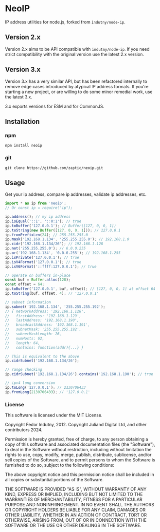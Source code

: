 # NeoIP

IP address utilities for node.js, forked from `indutny/node-ip`.

## Version 2.x

Version 2.x aims to be API compatible with `indutny/node-ip`. If you need
strict compatibility with the original version use the latest 2.x version.

## Version 3.x

Version 3.x has a very similar API, but has been refactored internally to remove
edge cases introduced by atypical IP address formats. If you're starting a new
project, or are willing to do some minor remedial work, use the latest 3.x.

3.x exports versions for ESM and for CommonJS.

## Installation

### npm

```shell
npm install neoip
```

### git

```shell
git clone https://github.com/zaptic/neoip.git
```

## Usage

Get your ip address, compare ip addresses, validate ip addresses, etc.

```js
import * as ip from 'neoip';
// Or const ip = require("ip");

ip.address(); // my ip address
ip.isEqual('::1', '::0:1'); // true
ip.toBuffer('127.0.0.1'); // Buffer([127, 0, 0, 1])
ip.toString(new Buffer([127, 0, 0, 1])); // 127.0.0.1
ip.fromPrefixLen(24); // 255.255.255.0
ip.mask('192.168.1.134', '255.255.255.0'); // 192.168.1.0
ip.cidr('192.168.1.134/26'); // 192.168.1.128
ip.not('255.255.255.0'); // 0.0.0.255
ip.or('192.168.1.134', '0.0.0.255'); // 192.168.1.255
ip.isPrivate('127.0.0.1'); // true
ip.isV4Format('127.0.0.1'); // true
ip.isV6Format('::ffff:127.0.0.1'); // true

// operate on buffers in-place
const buf = Buffer.alloc(128);
const offset = 64;
ip.toBuffer('127.0.0.1', buf, offset); // [127, 0, 0, 1] at offset 64
ip.toString(buf, offset, 4); // '127.0.0.1'

// subnet information
ip.subnet('192.168.1.134', '255.255.255.192');
// { networkAddress: '192.168.1.128',
//   firstAddress: '192.168.1.129',
//   lastAddress: '192.168.1.190',
//   broadcastAddress: '192.168.1.191',
//   subnetMask: '255.255.255.192',
//   subnetMaskLength: 26,
//   numHosts: 62,
//   length: 64,
//   contains: function(addr){...} }

// This is equivalent to the above
ip.cidrSubnet('192.168.1.134/26');

// range checking
ip.cidrSubnet('192.168.1.134/26').contains('192.168.1.190'); // true

// ipv4 long conversion
ip.toLong('127.0.0.1'); // 2130706433
ip.fromLong(2130706433); // '127.0.0.1'
```

### License

This software is licensed under the MIT License.

Copyright Fedor Indutny, 2012.
Copyright Juliand Digital Ltd, and other contributors 2024.

Permission is hereby granted, free of charge, to any person obtaining a
copy of this software and associated documentation files (the
"Software"), to deal in the Software without restriction, including
without limitation the rights to use, copy, modify, merge, publish,
distribute, sublicense, and/or sell copies of the Software, and to permit
persons to whom the Software is furnished to do so, subject to the
following conditions:

The above copyright notice and this permission notice shall be included
in all copies or substantial portions of the Software.

THE SOFTWARE IS PROVIDED "AS IS", WITHOUT WARRANTY OF ANY KIND, EXPRESS
OR IMPLIED, INCLUDING BUT NOT LIMITED TO THE WARRANTIES OF
MERCHANTABILITY, FITNESS FOR A PARTICULAR PURPOSE AND NONINFRINGEMENT. IN
NO EVENT SHALL THE AUTHORS OR COPYRIGHT HOLDERS BE LIABLE FOR ANY CLAIM,
DAMAGES OR OTHER LIABILITY, WHETHER IN AN ACTION OF CONTRACT, TORT OR
OTHERWISE, ARISING FROM, OUT OF OR IN CONNECTION WITH THE SOFTWARE OR THE
USE OR OTHER DEALINGS IN THE SOFTWARE.
